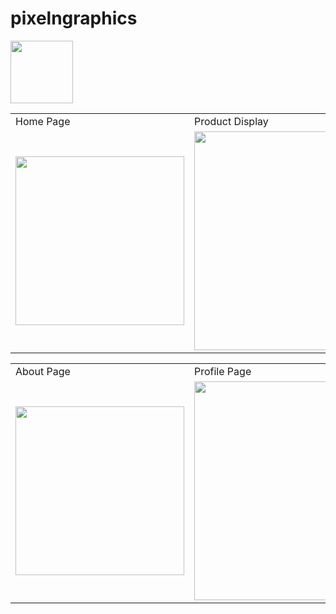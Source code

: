 # pixelngraphics

<img src="https://user-images.githubusercontent.com/55887676/205953365-f53b26bf-afbe-4f4e-b4db-76013a4238a4.png"
width="100" />
<!-- <p float="left">

<img src="https://user-images.githubusercontent.com/55887676/205959432-a50af316-9372-49f7-85fe-440a5b7afa7a.jpg"
 width="200"   />
  <h2>Home page</h2>
  
 
<img src="https://user-images.githubusercontent.com/55887676/205959432-a50af316-9372-49f7-85fe-440a5b7afa7a.jpg"
 width="200"   />
  <h2>Home page</h2>
 
</p> -->
<table>
  <tr>
    <td>Home Page</td>
     <td>Product Display</td>
     <td>Cart page</td>
  </tr>
  <tr>
    <td><img src="https://user-images.githubusercontent.com/55887676/205959432-a50af316-9372-49f7-85fe-440a5b7afa7a.jpg" width=270 ></td>
    <td><img src="https://user-images.githubusercontent.com/55887676/205966354-43ef6206-3a3b-4482-9392-1093b46e8d20.jpg" width=350 ></td>
    <td><img src="https://user-images.githubusercontent.com/55887676/205966544-74bac21a-1ecf-4e9b-8c22-50c229185b1f.jpg" width=350 ></td>
  </tr>
 </table>
 <table>
  <tr>
    <td>About Page</td>
     <td>Profile Page</td>
     <td>Custom Logo</td>
  </tr>
  <tr>
    <td><img src="https://user-images.githubusercontent.com/55887676/205966639-13991322-c485-4ec1-85e9-e1b270d7704b.jpg" width=270 ></td>
    <td><img src="https://user-images.githubusercontent.com/55887676/205968672-45730bcc-5080-4316-ac68-94f55fe5ce67.jpg" width=350 ></td>
    <td><img src="https://user-images.githubusercontent.com/55887676/205966686-c5eda2bf-24e1-48db-a78a-06f726e9da71.jpg" width=350 ></td>
  </tr>
 </table>
<!-- ![About Page DARK](https://user-images.githubusercontent.com/55887676/205966639-13991322-c485-4ec1-85e9-e1b270d7704b.jpg)
![Profile Page DARK new](https://user-images.githubusercontent.com/55887676/205966672-5ebb4177-c09b-4f81-9731-b1701a32160f.jpg)
![Custom Logo Page DARK new](https://user-images.githubusercontent.com/55887676/205966686-c5eda2bf-24e1-48db-a78a-06f726e9da71.jpg) -->
